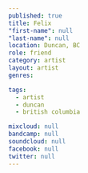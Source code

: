 ```yaml
---
published: true
title: Felix
"first-name": null
"last-name": null
location: Duncan, BC
role: friend
category: artist
layout: artist
genres:

tags:
  - artist
  - duncan
  - british columbia

mixcloud: null
bandcamp: null
soundcloud: null
facebook: null
twitter: null
---
```

